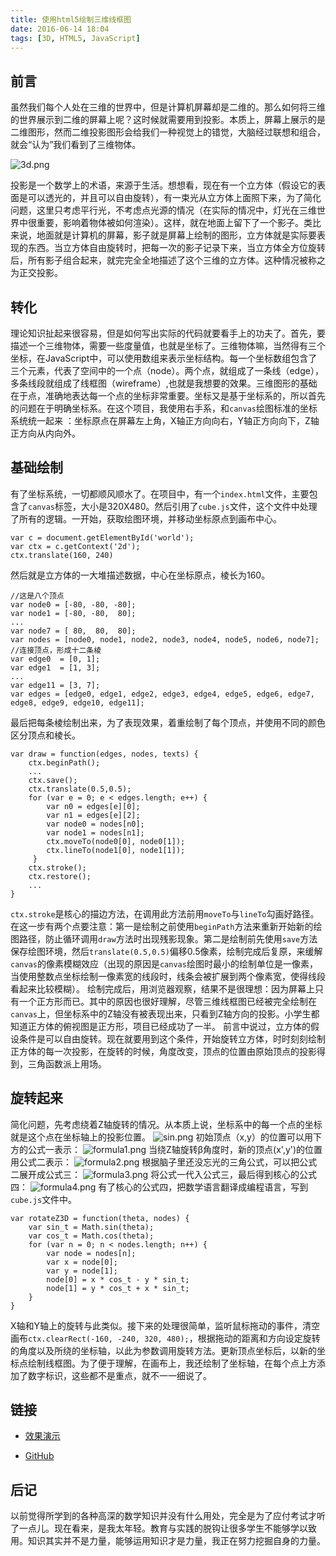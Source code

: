 ```yaml
---
title: 使用html5绘制三维线框图
date: 2016-06-14 18:04
tags: [3D, HTML5, JavaScript]
---
```

## 前言虽然我们每个人处在三维的世界中，但是计算机屏幕却是二维的。那么如何将三维的世界展示到二维的屏幕上呢？这时候就需要用到投影。本质上，屏幕上展示的是二维图形，然而二维投影图形会给我们一种视觉上的错觉，大脑经过联想和组合，就会“认为”我们看到了三维物体。<!--more-->![3d.png][1]投影是一个数学上的术语，来源于生活。想想看，现在有一个立方体（假设它的表面是可以透光的，并且可以自由旋转），有一束光从立方体上面照下来，为了简化问题，这里只考虑平行光，不考虑点光源的情况（在实际的情况中，灯光在三维世界中很重要，影响着物体被如何渲染）。这样，就在地面上留下了一个影子。类比来说，地面就是计算机的屏幕，影子就是屏幕上绘制的图形，立方体就是实际要表现的东西。当立方体自由旋转时，把每一次的影子记录下来，当立方体全方位旋转后，所有影子组合起来，就完完全全地描述了这个三维的立方体。这种情况被称之为正交投影。## 转化理论知识扯起来很容易，但是如何写出实际的代码就要看手上的功夫了。首先，要描述一个三维物体，需要一些度量值，也就是坐标了。三维物体嘛，当然得有三个坐标，在JavaScript中，可以使用数组来表示坐标结构。每一个坐标数组包含了三个元素，代表了空间中的一个点（node）。两个点，就组成了一条线（edge），多条线段就组成了线框图（wireframe）,也就是我想要的效果。三维图形的基础在于点，准确地表达每一个点的坐标非常重要。坐标又是基于坐标系的，所以首先的问题在于明确坐标系。在这个项目，我使用右手系，和`canvas`绘图标准的坐标系统统一起来 ：坐标原点在屏幕左上角，X轴正方向向右，Y轴正方向向下，Z轴正方向从内向外。## 基础绘制有了坐标系统，一切都顺风顺水了。在项目中，有一个`index.html`文件，主要包含了`canvas`标签，大小是320X480。然后引用了`cube.js`文件，这个文件中处理了所有的逻辑。一开始，获取绘图环境，并移动坐标原点到画布中心。```var c = document.getElementById('world');var ctx = c.getContext('2d');ctx.translate(160, 240)```然后就是立方体的一大堆描述数据，中心在坐标原点，棱长为160。```//这是八个顶点var node0 = [-80, -80, -80];var node1 = [-80, -80,  80];...var node7 = [ 80,  80,  80];var nodes = [node0, node1, node2, node3, node4, node5, node6, node7];//连接顶点，形成十二条棱var edge0  = [0, 1];var edge1  = [1, 3];...var edge11 = [3, 7];var edges = [edge0, edge1, edge2, edge3, edge4, edge5, edge6, edge7, edge8, edge9, edge10, edge11];```最后把每条棱绘制出来，为了表现效果，着重绘制了每个顶点，并使用不同的颜色区分顶点和棱长。```var draw = function(edges, nodes, texts) {    ctx.beginPath();    ...    ctx.save();     ctx.translate(0.5,0.5);     for (var e = 0; e < edges.length; e++) {        var n0 = edges[e][0];        var n1 = edges[e][2];        var node0 = nodes[n0];        var node1 = nodes[n1];        ctx.moveTo(node0[0], node0[1]);        ctx.lineTo(node1[0], node1[1]);     }    ctx.stroke();    ctx.restore();    ...}````ctx.stroke`是核心的描边方法，在调用此方法前用`moveTo`与`lineTo`勾画好路径。在这一步有两个点要注意：第一是绘制之前使用`beginPath`方法来重新开始新的绘图路径，防止循环调用`draw`方法时出现残影现象。第二是绘制前先使用`save`方法保存绘图环境，然后`translate(0.5,0.5)`偏移0.5像素，绘制完成后复原，来缓解`canvas`的像素模糊效应（出现的原因是`canvas`绘图时最小的绘制单位是一像素，当使用整数点坐标绘制一像素宽的线段时，线条会被扩展到两个像素宽，使得线段看起来比较模糊）。绘制完成后，用浏览器观察，结果不是很理想：因为屏幕上只有一个正方形而已。其中的原因也很好理解，尽管三维线框图已经被完全绘制在`canvas`上，但坐标系中的Z轴没有被表现出来，只看到Z轴方向的投影。小学生都知道正方体的俯视图是正方形，项目已经成功了一半。前言中说过，立方体的假设条件是可以自由旋转。现在就要用到这个条件，开始旋转立方体，时时刻刻绘制正方体的每一次投影，在旋转的时候，角度改变，顶点的位置由原始顶点的投影得到，三角函数派上用场。## 旋转起来简化问题，先考虑绕着Z轴旋转的情况。从本质上说，坐标系中的每一个点的坐标就是这个点在坐标轴上的投影位置。![sin.png][3]初始顶点（x,y）的位置可以用下方的公式一表示：![formula1.png][4]当绕Z轴旋转β角度时，新的顶点(x',y')的位置用公式二表示：![formula2.png][5]根据脑子里还没忘光的三角公式，可以把公式二展开成公式三：![formula3.png][6]将公式一代入公式三，最后得到核心的公式四：![formula4.png][7]有了核心的公式四，把数学语言翻译成编程语言，写到`cube.js`文件中。```var rotateZ3D = function(theta, nodes) {    var sin_t = Math.sin(theta);    var cos_t = Math.cos(theta);    for (var n = 0; n < nodes.length; n++) {        var node = nodes[n];        var x = node[0];        var y = node[1];        node[0] = x * cos_t - y * sin_t;        node[1] = y * cos_t + x * sin_t;    }}```X轴和Y轴上的旋转与此类似。接下来的处理很简单，监听鼠标拖动的事件，清空画布`ctx.clearRect(-160, -240, 320, 480);`，根据拖动的距离和方向设定旋转的角度以及所绕的坐标轴，以此为参数调用旋转方法。更新顶点坐标后，以新的坐标点绘制线框图。为了便于理解，在画布上，我还绘制了坐标轴，在每个点上方添加了数字标识，这些都不是重点，就不一一细说了。## 链接* [效果演示][8]* [GitHub][9]## 后记以前觉得所学到的各种高深的数学知识并没有什么用处，完全是为了应付考试才听了一点儿。现在看来，是我太年轻。教育与实践的脱钩让很多学生不能够学以致用。知识其实并不是力量，能够运用知识才是力量，我正在努力挖掘自身的力量。  [1]: /img/360428121.png  [2]: /img/360428121.png  [3]: /img/2600755056.png  [4]: /img/158427185.png  [5]: /img/2543797869.png  [6]: /img/173291693.png  [7]: /img/1339414026.png  [8]: http://www.chunqiuyiyu.com/usr/uploads/demos/cube/cube.html  [9]: https://github.com/chunqiuyiyu/learn-javascript/tree/master/cube
